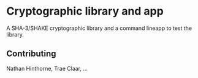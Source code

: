 # Cryptographic library and app

A SHA-3/SHAKE cryptographic library and a command lineapp to test the library.

## Contributing

Nathan Hinthorne, Trae Claar, ...